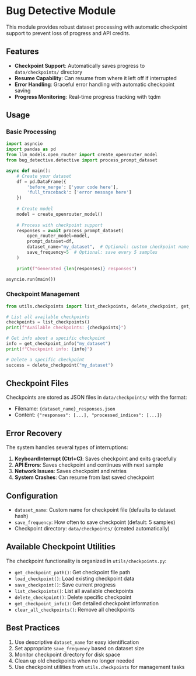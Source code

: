 # Bug Detective Module

This module provides robust dataset processing with automatic checkpoint support to prevent loss of progress and API credits.

## Features

- **Checkpoint Support**: Automatically saves progress to `data/checkpoints/` directory
- **Resume Capability**: Can resume from where it left off if interrupted
- **Error Handling**: Graceful error handling with automatic checkpoint saving
- **Progress Monitoring**: Real-time progress tracking with tqdm

## Usage

### Basic Processing

```python
import asyncio
import pandas as pd
from llm_models.open_router import create_openrouter_model
from bug_detective.detective import process_prompt_dataset

async def main():
    # Create your dataset
    df = pd.DataFrame({
        'before_merge': ['your code here'],
        'full_traceback': ['error message here']
    })
    
    # Create model
    model = create_openrouter_model()
    
    # Process with checkpoint support
    responses = await process_prompt_dataset(
        open_router_model=model,
        prompt_dataset=df,
        dataset_name="my_dataset",  # Optional: custom checkpoint name
        save_frequency=5  # Optional: save every 5 samples
    )
    
    print(f"Generated {len(responses)} responses")

asyncio.run(main())
```

### Checkpoint Management

```python
from utils.checkpoints import list_checkpoints, delete_checkpoint, get_checkpoint_info

# List all available checkpoints
checkpoints = list_checkpoints()
print(f"Available checkpoints: {checkpoints}")

# Get info about a specific checkpoint
info = get_checkpoint_info("my_dataset")
print(f"Checkpoint info: {info}")

# Delete a specific checkpoint
success = delete_checkpoint("my_dataset")
```

## Checkpoint Files

Checkpoints are stored as JSON files in `data/checkpoints/` with the format:
- Filename: `{dataset_name}_responses.json`
- Content: `{"responses": [...], "processed_indices": [...]}`

## Error Recovery

The system handles several types of interruptions:

1. **KeyboardInterrupt (Ctrl+C)**: Saves checkpoint and exits gracefully
2. **API Errors**: Saves checkpoint and continues with next sample
3. **Network Issues**: Saves checkpoint and retries
4. **System Crashes**: Can resume from last saved checkpoint

## Configuration

- `dataset_name`: Custom name for checkpoint file (defaults to dataset hash)
- `save_frequency`: How often to save checkpoint (default: 5 samples)
- Checkpoint directory: `data/checkpoints/` (created automatically)

## Available Checkpoint Utilities

The checkpoint functionality is organized in `utils/checkpoints.py`:

- `get_checkpoint_path()`: Get checkpoint file path
- `load_checkpoint()`: Load existing checkpoint data
- `save_checkpoint()`: Save current progress
- `list_checkpoints()`: List all available checkpoints
- `delete_checkpoint()`: Delete specific checkpoint
- `get_checkpoint_info()`: Get detailed checkpoint information
- `clear_all_checkpoints()`: Remove all checkpoints

## Best Practices

1. Use descriptive `dataset_name` for easy identification
2. Set appropriate `save_frequency` based on dataset size
3. Monitor checkpoint directory for disk space
4. Clean up old checkpoints when no longer needed
5. Use checkpoint utilities from `utils.checkpoints` for management tasks 